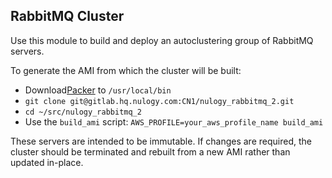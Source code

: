 ## RabbitMQ Cluster

Use this module to build and deploy an autoclustering group of RabbitMQ servers.

To generate the AMI from which the cluster will be built:
* Download[Packer](https://www.packer.io/downloads.html) to `/usr/local/bin`
* `git clone git@gitlab.hq.nulogy.com:CN1/nulogy_rabbitmq_2.git`
* `cd ~/src/nulogy_rabbitmq_2`
* Use the `build_ami` script: `AWS_PROFILE=your_aws_profile_name build_ami`

These servers are intended to be immutable. If changes are required, the cluster should be terminated 
and rebuilt from a new AMI rather than updated in-place.
